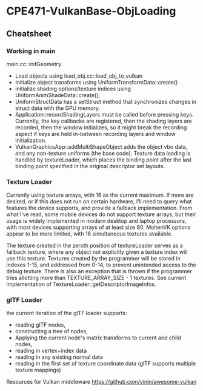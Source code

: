 # CPE471-VulkanBase-ObjLoading

## Cheatsheet


### Working in main
main.cc::initGeometry
- Load objects using load_obj.cc::load_obj_to_vulkan
- Initialize object transforms using UniformTransformData::create()
- initialize shading options/texture indices using UniformAnimShadeData::create();
- UniformStructData has a setStruct method that synchronizes changes in struct data with the GPU memory.
- Application::recordShadingLayers must be called before pressing keys. Currently, the key callbacks are registered, then the shading layers are recorded, then the window initializes, so it might break the recording aspect if keys are held in-between recording layers and window initialization. 
- VulkanGraphicsApp::addMultiShapeObject adds the object vbo data, and any non-texture uniforms (the base code). Texture data loading is handled by textureLoader, which places the binding point after the last binding point specified in the original descriptor set layouts.

### Texture Loader

Currently using texture arrays, with 16 as the current maximum. If more are desired, or if this does not run on certain hardware, I’ll need to query what features the device supports, and provide a fallback implementation. From what I’ve read, some mobile devices do not support texture arrays, but their usage is widely implemented in modern desktop and laptop processors, with most devices supporting arrays of at least size 80. MoltenVK options appear to be more limited, with 16  simultaneous textures available. 

The texture created in the zeroth position of textureLoader serves as a fallback texture, where any object not explicitly given a texture index will use this texture.
Textures created by the programmer will be stored in indexes 1-15, and addressed from 0-14, to prevent unintended access to the debug texture. There is also an exception that is thrown if the programmer tries allotting more than TEXTURE_ARRAY_SIZE - 1 textures. See current implementation of TextureLoader::getDescriptorImageInfos.

### glTF Loader
the current iteration of the glTF loader supports: 
- reading glTF nodes, 
- constructing a tree of nodes,
- Applying the current node's matrix transforms to current and child nodes,
- reading in vertex+index data
- reading in any existing normal data
- reading in the first set of texture coordinate data (glTF supports multiple texture mappings)


Resources for Vulkan middleware
https://github.com/vinjn/awesome-vulkan
